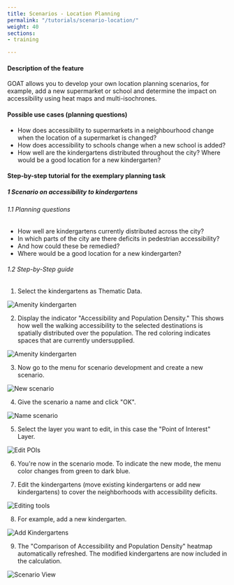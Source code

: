 ```yaml
---
title: Scenarios - Location Planning
permalink: "/tutorials/scenario-location/"
weight: 40
sections:
- training

---
```

#### Description of the feature

GOAT allows you to develop your own location planning scenarios, for example, add a new supermarket or school and determine the impact on accessibility using heat maps and multi-isochrones.

#### Possible use cases (planning questions)

* How does accessibility to supermarkets in a neighbourhood change when the location of a supermarket is changed?
* How does accessibility to schools change when a new school is added?
* How well are the kindergartens distributed throughout the city? Where would be a good location for a new kindergarten?

#### Step-by-step tutorial for the exemplary planning task

##### 1 Scenario on accessibility to kindergartens

###### 1.1 Planning questions

* How well are kindergartens currently distributed across the city?
* In which parts of the city are there deficits in pedestrian accessibility?
* And how could these be remedied?
* Where would be a good location for a new kindergarten?

###### 1.2 Step-by-Step guide

1. Select the kindergartens as Thematic Data.

<img src="/images/tutorials/Scenario_POIs/Scenarios_location_planning_1.2.1_select_eng.webp" alt="Amenity kindergarten" style="max-height:300px;"/>

2. Display the indicator "Accessibility and Population Density." This shows how well the walking accessibility to the selected destinations is spatially distributed over the population. The red coloring indicates spaces that are currently undersupplied.

<img src="/images/tutorials/Scenario_POIs/Scenarios_location_planning_1.2.2_eng.webp" alt="Amenity kindergarten"/>
   
3. Now go to the menu for scenario development and create a new scenario.

<img src="/images/tutorials/Scenario_POIs/Scenarios_location_planning_1.2.3_eng.webp"  alt="New scenario" style="max-height:300px;"/>

4. Give the scenario a name and click "OK".

<img src="/images/tutorials/Scenario_POIs/Scenarios_location_planning_1.2.4_eng.webp" alt="Name scenario" style="max-height:170px;"/>

5. Select the layer you want to edit, in this case the "Point of Interest" Layer.

<img src="/images/tutorials/Scenario_POIs/Scenarios_location_planning_1.2.5_eng.webp" alt="Edit POIs" style="max-height:270px;"/>

6. You're now in the scenario mode. To indicate the new mode, the menu color changes from green to dark blue.

7. Edit the kindergartens (move existing kindergartens or add new kindergartens) to cover the neighborhoods with accessibility deficits. 

<img src="/images/tutorials/Scenario_POIs/Scenarios_location_planning_1.2.7_eng.webp" alt="Editing tools" style="max-height:130px;"/>

8. For example, add a new kindergarten.

<img src="/images/tutorials/Scenario_POIs/Scenarios_location_planning_1.2.7_attribute_eng.webp" alt="Add Kindergartens" style="max-height:250px;"/>

9.  The "Comparison of Accessibility and Population Density" heatmap automatically refreshed. The modified kindergartens are now included in the calculation.

<img src="/images/tutorials/Scenario_POIs/Scenarios_location_planning_1.2.8_eng.webp" alt="Scenario View"/>

